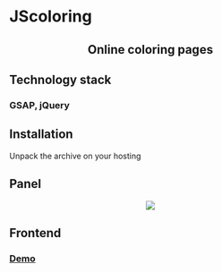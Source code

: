 # JScoloring
<h2 align="center">Online coloring pages</h2>
<h2>Technology stack</h2>
<h3>GSAP, jQuery</h3>
<h2>Installation</h2>
<p>Unpack the archive on your hosting</p>
<h2>Panel</h2>
<p align="center"><img src="https://vk173.github.io/coloring/images/demo.gif"></p>
<h2>Frontend</h2>
<h3><a href="https://vk173.github.io/coloring" target="_blank">Demo</a></h3>
